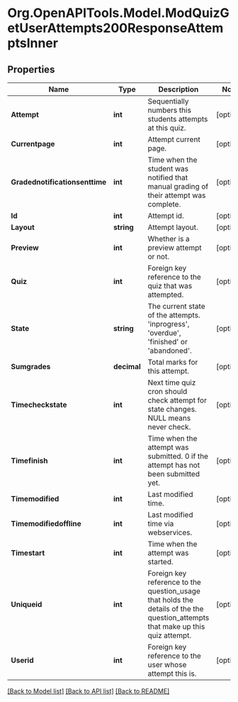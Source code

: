 # Org.OpenAPITools.Model.ModQuizGetUserAttempts200ResponseAttemptsInner

## Properties

Name | Type | Description | Notes
------------ | ------------- | ------------- | -------------
**Attempt** | **int** | Sequentially numbers this students attempts at this quiz. | [optional] 
**Currentpage** | **int** | Attempt current page. | [optional] 
**Gradednotificationsenttime** | **int** | Time when the student was notified that manual grading of their attempt was complete. | [optional] 
**Id** | **int** | Attempt id. | [optional] 
**Layout** | **string** | Attempt layout. | [optional] 
**Preview** | **int** | Whether is a preview attempt or not. | [optional] 
**Quiz** | **int** | Foreign key reference to the quiz that was attempted. | [optional] 
**State** | **string** | The current state of the attempts. &#39;inprogress&#39;,                                                 &#39;overdue&#39;, &#39;finished&#39; or &#39;abandoned&#39;. | [optional] 
**Sumgrades** | **decimal** | Total marks for this attempt. | [optional] 
**Timecheckstate** | **int** | Next time quiz cron should check attempt for                                                         state changes.  NULL means never check. | [optional] 
**Timefinish** | **int** | Time when the attempt was submitted.                                                     0 if the attempt has not been submitted yet. | [optional] 
**Timemodified** | **int** | Last modified time. | [optional] 
**Timemodifiedoffline** | **int** | Last modified time via webservices. | [optional] 
**Timestart** | **int** | Time when the attempt was started. | [optional] 
**Uniqueid** | **int** | Foreign key reference to the question_usage that holds the                                                     details of the the question_attempts that make up this quiz                                                     attempt. | [optional] 
**Userid** | **int** | Foreign key reference to the user whose attempt this is. | [optional] 

[[Back to Model list]](../README.md#documentation-for-models) [[Back to API list]](../README.md#documentation-for-api-endpoints) [[Back to README]](../README.md)

